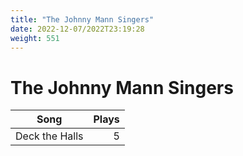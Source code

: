 ```yaml
---
title: "The Johnny Mann Singers"
date: 2022-12-07/2022T23:19:28
weight: 551
---
```


# The Johnny Mann Singers

 Song | Plays 
----- | -----:
Deck the Halls | 5
